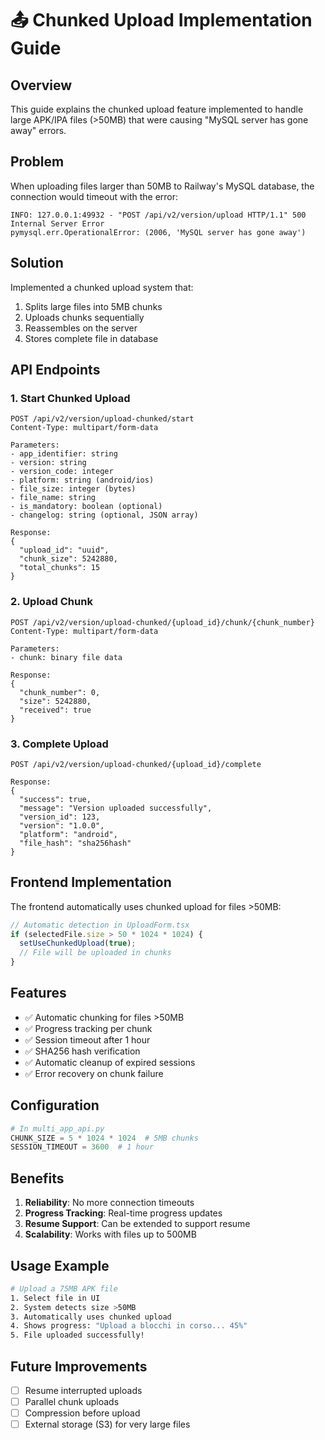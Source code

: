 # 📤 Chunked Upload Implementation Guide

## Overview
This guide explains the chunked upload feature implemented to handle large APK/IPA files (>50MB) that were causing "MySQL server has gone away" errors.

## Problem
When uploading files larger than 50MB to Railway's MySQL database, the connection would timeout with the error:
```
INFO: 127.0.0.1:49932 - "POST /api/v2/version/upload HTTP/1.1" 500 Internal Server Error
pymysql.err.OperationalError: (2006, 'MySQL server has gone away')
```

## Solution
Implemented a chunked upload system that:
1. Splits large files into 5MB chunks
2. Uploads chunks sequentially
3. Reassembles on the server
4. Stores complete file in database

## API Endpoints

### 1. Start Chunked Upload
```http
POST /api/v2/version/upload-chunked/start
Content-Type: multipart/form-data

Parameters:
- app_identifier: string
- version: string
- version_code: integer
- platform: string (android/ios)
- file_size: integer (bytes)
- file_name: string
- is_mandatory: boolean (optional)
- changelog: string (optional, JSON array)

Response:
{
  "upload_id": "uuid",
  "chunk_size": 5242880,
  "total_chunks": 15
}
```

### 2. Upload Chunk
```http
POST /api/v2/version/upload-chunked/{upload_id}/chunk/{chunk_number}
Content-Type: multipart/form-data

Parameters:
- chunk: binary file data

Response:
{
  "chunk_number": 0,
  "size": 5242880,
  "received": true
}
```

### 3. Complete Upload
```http
POST /api/v2/version/upload-chunked/{upload_id}/complete

Response:
{
  "success": true,
  "message": "Version uploaded successfully",
  "version_id": 123,
  "version": "1.0.0",
  "platform": "android",
  "file_hash": "sha256hash"
}
```

## Frontend Implementation

The frontend automatically uses chunked upload for files >50MB:

```typescript
// Automatic detection in UploadForm.tsx
if (selectedFile.size > 50 * 1024 * 1024) {
  setUseChunkedUpload(true);
  // File will be uploaded in chunks
}
```

## Features
- ✅ Automatic chunking for files >50MB
- ✅ Progress tracking per chunk
- ✅ Session timeout after 1 hour
- ✅ SHA256 hash verification
- ✅ Automatic cleanup of expired sessions
- ✅ Error recovery on chunk failure

## Configuration
```python
# In multi_app_api.py
CHUNK_SIZE = 5 * 1024 * 1024  # 5MB chunks
SESSION_TIMEOUT = 3600  # 1 hour
```

## Benefits
1. **Reliability**: No more connection timeouts
2. **Progress Tracking**: Real-time progress updates
3. **Resume Support**: Can be extended to support resume
4. **Scalability**: Works with files up to 500MB

## Usage Example
```bash
# Upload a 75MB APK file
1. Select file in UI
2. System detects size >50MB
3. Automatically uses chunked upload
4. Shows progress: "Upload a blocchi in corso... 45%"
5. File uploaded successfully!
```

## Future Improvements
- [ ] Resume interrupted uploads
- [ ] Parallel chunk uploads
- [ ] Compression before upload
- [ ] External storage (S3) for very large files